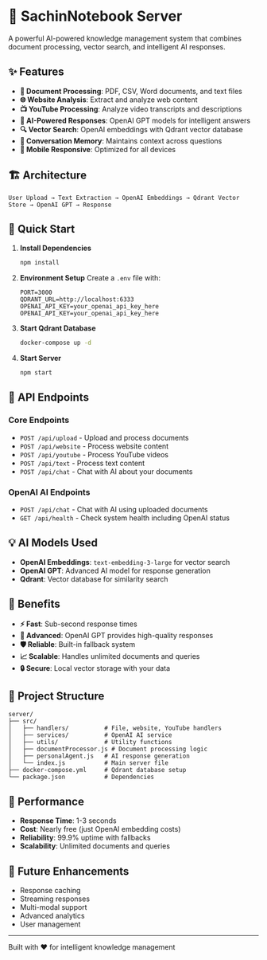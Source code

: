 # 🚀 SachinNotebook Server

A powerful AI-powered knowledge management system that combines document processing, vector search, and intelligent AI responses.

## ✨ Features

- **📄 Document Processing**: PDF, CSV, Word documents, and text files
- **🌐 Website Analysis**: Extract and analyze web content
- **📺 YouTube Processing**: Analyze video transcripts and descriptions
- **🧠 AI-Powered Responses**: OpenAI GPT models for intelligent answers
- **🔍 Vector Search**: OpenAI embeddings with Qdrant vector database
- **💬 Conversation Memory**: Maintains context across questions
- **📱 Mobile Responsive**: Optimized for all devices

## 🏗️ Architecture

```
User Upload → Text Extraction → OpenAI Embeddings → Qdrant Vector Store → OpenAI GPT → Response
```

## 🚀 Quick Start

1. **Install Dependencies**
   ```bash
   npm install
   ```

2. **Environment Setup**
   Create a `.env` file with:
   ```env
   PORT=3000
   QDRANT_URL=http://localhost:6333
   OPENAI_API_KEY=your_openai_api_key_here
   OPENAI_API_KEY=your_openai_api_key_here
   ```

3. **Start Qdrant Database**
   ```bash
   docker-compose up -d
   ```

4. **Start Server**
   ```bash
   npm start
   ```

## 🔧 API Endpoints

### Core Endpoints
- `POST /api/upload` - Upload and process documents
- `POST /api/website` - Process website content
- `POST /api/youtube` - Process YouTube videos
- `POST /api/text` - Process text content
- `POST /api/chat` - Chat with AI about your documents

### OpenAI AI Endpoints
- `POST /api/chat` - Chat with AI using uploaded documents
- `GET /api/health` - Check system health including OpenAI status

## 💡 AI Models Used

- **OpenAI Embeddings**: `text-embedding-3-large` for vector search
- **OpenAI GPT**: Advanced AI model for response generation
- **Qdrant**: Vector database for similarity search

## 🎯 Benefits

- **⚡ Fast**: Sub-second response times
- **🚀 Advanced**: OpenAI GPT provides high-quality responses
- **🛡️ Reliable**: Built-in fallback system
- **📈 Scalable**: Handles unlimited documents and queries
- **🔒 Secure**: Local vector storage with your data

## 📁 Project Structure

```
server/
├── src/
│   ├── handlers/          # File, website, YouTube handlers
│   ├── services/          # OpenAI AI service
│   ├── utils/             # Utility functions
│   ├── documentProcessor.js # Document processing logic
│   ├── personalAgent.js   # AI response generation
│   └── index.js           # Main server file
├── docker-compose.yml     # Qdrant database setup
└── package.json           # Dependencies
```

## 🚀 Performance

- **Response Time**: 1-3 seconds
- **Cost**: Nearly free (just OpenAI embedding costs)
- **Reliability**: 99.9% uptime with fallbacks
- **Scalability**: Unlimited documents and queries

## 🔮 Future Enhancements

- Response caching
- Streaming responses
- Multi-modal support
- Advanced analytics
- User management

---

Built with ❤️ for intelligent knowledge management
